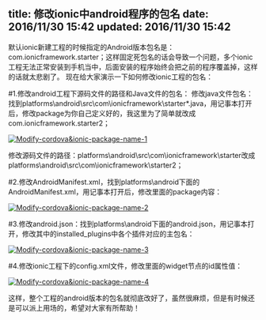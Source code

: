 title: 修改ionic中android程序的包名
date: 2016/11/30 15:42
updated: 2016/11/30 15:42
---


默认ionic新建工程的时候指定的Android版本包名是：com.ionicframework.starter；这样固定死包名的话会导致一个问题，多个ionic工程无法正常安装到手机当中，后面安装的程序始终会把之前的程序覆盖掉，这样的话就太悲剧了。
现在给大家演示一下如何修改ionic工程的包名：

#1.修改android工程下源码文件的路径和Java文件的包名：
   修改java文件包名：找到platforms\android\src\com\ionicframework\starter\*.java，用记事本打开后，修改package为你自己定义好的，我这里为了简单就改成com.ionicframework.starter2；
   

   <a class="fancybox_img"  rel="group" href="http://resource.zwjay.cn/jekyll/img/Modify-cordova&ionic-package-name-1.png">
        <img src="http://resource.zwjay.cn/jekyll/img/Modify-cordova&ionic-package-name-1.png" alt="Modify-cordova&ionic-package-name-1" />
   </a>
   

 修改源码文件的路径：platforms\android\src\com\ionicframework\starter改成platforms\android\src\com\ionicframework\starter2；
   
#2.修改AndroidManifest.xml，找到platforms\android下面的AndroidManifest.xml，用记事本打开后，修改里面的package内容：
   
   
  <a class="fancybox_img"  rel="group" href="http://resource.zwjay.cn/jekyll/img/Modify-cordova&ionic-package-name-2.png">
       <img src="http://resource.zwjay.cn/jekyll/img/Modify-cordova&ionic-package-name-2.png" alt="Modify-cordova&ionic-package-name-2" />
  </a>

#3.修改android.json：找到platforms\android下面的android.json，用记事本打开，修改其中的installed_plugins中各个插件对应的主包名：
   
 <a class="fancybox_img"  rel="group" href="http://resource.zwjay.cn/jekyll/img/Modify-cordova&ionic-package-name-3.png">
      <img src="http://resource.zwjay.cn/jekyll/img/Modify-cordova&ionic-package-name-3.png" alt="Modify-cordova&ionic-package-name-3" />
 </a>

#4.修改ionic工程下的config.xml文件，修改里面的widget节点的id属性值：
   
 <a class="fancybox_img"  rel="group" href="http://resource.zwjay.cn/jekyll/img/Modify-cordova&ionic-package-name-4.png" >
      <img src="http://resource.zwjay.cn/jekyll/img/Modify-cordova&ionic-package-name-4.png" alt="Modify-cordova&ionic-package-name-4" />
 </a>

	
这样，整个工程的android版本的包名就彻底改好了，虽然很麻烦，但是有时候还是可以派上用场的，希望对大家有所帮助！




